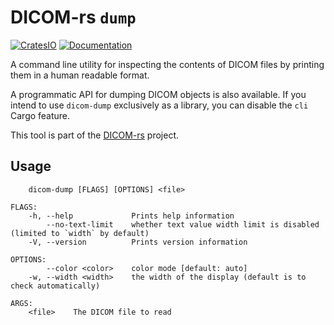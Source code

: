 # DICOM-rs `dump`

[![CratesIO](https://img.shields.io/crates/v/dicom-dump.svg)](https://crates.io/crates/dicom-dump)
[![Documentation](https://docs.rs/dicom-dump/badge.svg)](https://docs.rs/dicom-dump)

A command line utility for inspecting the contents of DICOM files
by printing them in a human readable format.

A programmatic API for dumping DICOM objects is also available.
If you intend to use `dicom-dump` exclusively as a library,
you can disable the `cli` Cargo feature.

This tool is part of the [DICOM-rs](https://github.com/Enet4/dicom-rs) project.

## Usage

```none
    dicom-dump [FLAGS] [OPTIONS] <file>

FLAGS:
    -h, --help             Prints help information
        --no-text-limit    whether text value width limit is disabled (limited to `width` by default)
    -V, --version          Prints version information

OPTIONS:
        --color <color>    color mode [default: auto]
    -w, --width <width>    the width of the display (default is to check automatically)

ARGS:
    <file>    The DICOM file to read
```
